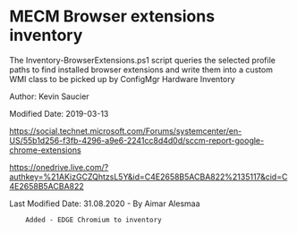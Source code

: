 # MECM Browser extensions inventory

The Inventory-BrowserExtensions.ps1 script queries the selected profile paths to find installed browser extensions and write them into a custom WMI class to be picked up by ConfigMgr Hardware Inventory

 Author:  Kevin Saucier
 
 Modified Date:  2019-03-13
 
 https://social.technet.microsoft.com/Forums/systemcenter/en-US/55b1d256-f3fb-4296-a9e6-2241cc8d4d0d/sccm-report-google-chrome-extensions
 
 https://onedrive.live.com/?authkey=%21AKizGCZQhtzsL5Y&id=C4E2658B5ACBA822%2135117&cid=C4E2658B5ACBA822
 
 Last Modified Date:  31.08.2020 - By Aimar Alesmaa
 
        Added - EDGE Chromium to inventory
